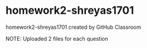 # homework2-shreyas1701
homework2-shreyas1701 created by GitHub Classroom

NOTE:
Uploaded 2 files for each question
